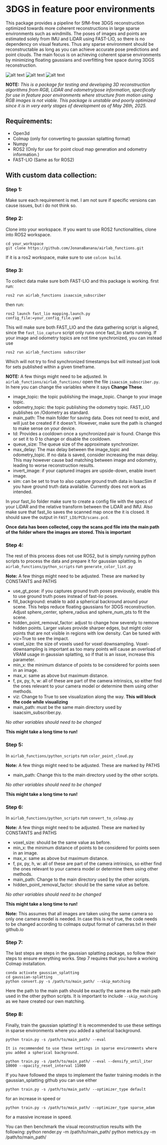 # 3DGS in feature poor environments

This package provides a pipeline for SfM-free 3DGS reconstruction optimized towards more coherent reconstructions in large sparse environments such as windmills. The poses of images and points are estimated solely from IMU and LiDAR using FAST-LIO, so there is no dependency on visual features. Thus any sparse environment should be reconstructable as long as you can achieve accurate pose predictions and point clouds. The main focus is on achieving coherent sparse environments by minimizing floating gaussians and overfitting free space during 3DGS reconstruction.

![alt text](https://github.com/JonanaBanana/airlab_functions/blob/main/images/environment_comparison.png?raw=true)
![alt text](https://github.com/JonanaBanana/airlab_functions/blob/main/images/windmill_comparison.png?raw=true)
![alt text](https://github.com/JonanaBanana/airlab_functions/blob/main/images/filtering.png?raw=true)

**NOTE:** _This is a package for testing and developing 3D reconstruction algorithms from RGB, LiDAR and odometry/pose information, specifically for use in feature poor environments where structure from motion using RGB images is not viable. This package is unstable and poorly optimized since it is in very early stages of development as of May 26th, 2025._

## Requirements:

- Open3d
- Colmap (only for converting to gaussian splatting format)
- Numpy
- ROS2 (Only for use for point cloud map generation and odometry information.)
- FAST-LIO (Same as for ROS2)

## With custom data collection:

### Step 1:

Make sure each requirement is met. I am not sure if specific versions can cause issues, but i do not think so.

### Step 2:

Clone into your workspace. If you want to use ROS2 functionalities, clone into ROS2 workspace.

```
cd your_workspace
git clone https://github.com/JonanaBanana/airlab_functions.git
```

If it is a ros2 workspace, make sure to use `colcon build`.

### Step 3:

To collect data make sure both FAST-LIO and this package is working.
first run:

```
ros2 run airlab_functions isaacsim_subscriber
```

then run:

```
ros2 launch fast_lio mapping.launch.py config_file:=your_config_file.yaml
```

This will make sure both FAST_LIO and the data gathering script is aligned, since the `fast_lio_capture` script only runs once fast_lio starts running.
If your image and odometry topics are not time synchronized, you can instead use

```
ros2 run airlab_functions subscriber
```

Which will not try to find synchronized timestamps but will instead just look for sets published within a given timeframe.

**NOTE:** A few things might need to be adjusted. In `airlab_functions/airlab_functions/` open the file `isaacsim_subscriber.py`. In here you can change the variables where it says **Change These**.

- image_topic: the topic publishing the image_topic. Change to your image topic.
- odometry_topic: the topic publishing the odometry topic. FAST_LIO publishes on /Odometry as standard.
- main_path: The main folder for saving data. Does not need to exist, and will just be created if it doesn't. However, make sure the path is changed to make sense on your device.
- td: Provides a cooldown once a synchronized pair is found. Change this or set it to 0 to change or disable the cooldown.
- queue_size: The queue size of the approximate synchronizer.
- max_delay: The max delay between the image_topic and odometry_topic. If no data is saved, consider increasing the max delay. This may however cause bad matching between image and odometry, leading to worse reconstruction results.
- invert_image: if your captured images are upside-down, enable invert image.
- sim: can be set to true to also capture ground truth data in IsaacSim if you have ground truth data available. Currently does not work as intended.

In your fast_lio folder make sure to create a config file with the specs of your LiDAR and the relative transform between the LiDAR and IMU. Also make sure that fast_lio saves the scanned map once the it is closed. It should save the output in `FAST_LIO/PCD/scans.pcd`.

**Once data has been collected, copy the scans.pcd file into the main path of the folder where the images are stored. This is important**

### Step 4:

The rest of this process does not use ROS2, but is simply running python scripts to process the data and prepare it for gaussian splatting.
In `airlab_functions/python_scripts` run `generate_color_list.py`

**Note:** A few things might need to be adjusted. These are marked by CONSTANTS and PATHS

- use_gt_pose: if you captures ground truth poses previously, enable this to use ground truth poses instead of fast-lio poses.
- fill_background: enable to add a spherical backround around your scene. This helps reduce floating gaussians for 3DGS reconstruction. Adjust sphere_center, sphere_radius and sphere_num_pts to fit the scene.
- hidden_point_removal_factor: adjust to change how severely to remove hidden points. Larger values provide sharper edges, but might color points that are not visible in regions with low density. Can be tuned with viz=True to see the impact.
- voxel_size: the size of voxels used for voxel downsampling. Voxel-downsampling is important as too many points will cause an overload of VRAM usage in gaussian splatting, so if that is an issue, increase this parameter.
- min_x: the minimum distance of points to be considered for points seen in an image.
- max_x: same as above but maximum distance.
- f, px, py, h, w: all of these are part of the camera intrinsics, so either find the ones relevant to your camera model or determine them using other methods.
- viz: Change to True to see visualization along the way. **This will block the code while visualizing**
- main_path: must be the same main directory used by isaacsim_subscriber.py.

_No other variables should need to be changed_

**This might take a long time to run!**

### Step 5:

In `airlab_functions/python_scripts` run `color_point_cloud.py`

**Note:** A few things might need to be adjusted. These are marked by PATHS

- main_path: Change this to the main directory used by the other scripts.

_No other variables should need to be changed_

**This might take a long time to run!**

### Step 6:

In `airlab_functions/python_scripts` run `convert_to_colmap.py`

**Note:** A few things might need to be adjusted. These are marked by CONSTANTS and PATHS

- voxel_size: should be the same value as before.
- min_x: the minimum distance of points to be considered for points seen in an image.
- max_x: same as above but maximum distance.
- f, px, py, h, w: all of these are part of the camera intrinsics, so either find the ones relevant to your camera model or determine them using other methods.
- main_path: Change to the main directory used by the other scripts.
- hidden_point_removal_factor: should be the same value as before.

_No other variables should need to be changed_

**This might take a long time to run!**

**Note:** This assumes that all images are taken using the same camera so only one camera model is needed. In case this is not true, the code needs to be changed according to colmaps output format of cameras.txt in their github.io

### Step 7:

The last steps are steps in the gaussian splatting package, so follow their steps to ensure everything works. Step 7 requires that you have a working Colmap installation.

```
conda activate gaussian_splatting
cd gaussian-splatting
python convert.py -s /path/to/main_path/ --skip_matching
```

Here the path to the main path should be exactly the same as the main path used in the other python scripts. It is important to include `--skip_matching` as we have created our own matching.

### Step 8:

Finally, train the gaussian splatting! It is recommended to use these settings in sparse environments where you added a spherical background.

```
python train.py -s /path/to/main_path/ --eval

It is recommended to use these settings in sparse environments where you added a spherical background.

python train.py -s /path/to/main_path/ --eval --densify_until_iter 10000 --opacity_reset_interval 11000

```

If you have followed the steps to implement the faster training models in the gaussian_splatting github you can use either

```
python train.py -s /path/to/main_path/ --optimizer_type default

```

for an increase in speed or

```
python train.py -s /path/to/main_path/ --optimizer_type sparse_adam

```

for a massive increase in speed.

You can then benchmark the visual reconstruction results with the following:
python render.py -m /path/to/main_path/
python metrics.py -m /path/to/main_path/
